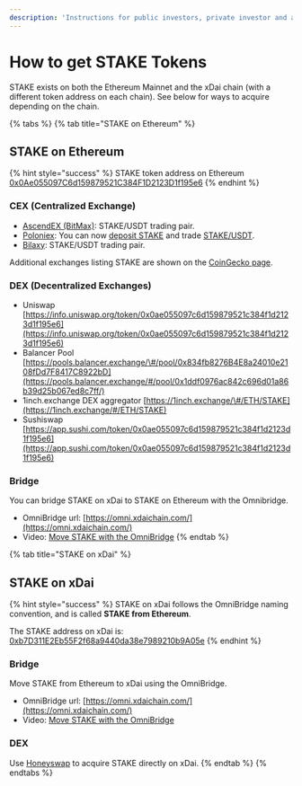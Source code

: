 ```yaml
---
description: 'Instructions for public investors, private investor and advisors'
---
```


# How to get STAKE Tokens

STAKE exists on both the Ethereum Mainnet and the xDai chain \(with a different token address on each chain\). See below for ways to acquire depending on the chain.

{% tabs %}
{% tab title="STAKE on Ethereum" %}
## STAKE on Ethereum

{% hint style="success" %}
STAKE token address on Ethereum [0x0Ae055097C6d159879521C384F1D2123D1f195e6](https://etherscan.io/token/0x0Ae055097C6d159879521C384F1D2123D1f195e6)
{% endhint %}

### CEX \(Centralized Exchange\)

* [AscendEX \(BitMax\)](https://bitmaxhelp.zendesk.com/hc/en-us/articles/360047308453-xDai-Chain-STAKE-): STAKE/USDT trading pair.
* [Poloniex](https://medium.com/poloniex/xdai-stake-is-now-available-on-poloniex-12b8a40d74bc): You can now [deposit STAKE](https://poloniex.com/wallet/STAKE/receive) and trade [STAKE/USDT](https://poloniex.com/exchange#usdt_stake).
* [Bilaxy](https://bilaxy.com/trade/STAKE_USDT): STAKE/USDT trading pair.

Additional exchanges listing STAKE are shown on the [CoinGecko page](https://www.coingecko.com/en/coins/xdai-stake#markets).

### DEX \(Decentralized Exchanges\)

* Uniswap [https://info.uniswap.org/token/0x0ae055097c6d159879521c384f1d2123d1f195e6](https://info.uniswap.org/token/0x0ae055097c6d159879521c384f1d2123d1f195e6)
* Balancer Pool [https://pools.balancer.exchange/\#/pool/0x834fb8276B4E8a24010e2108fDd7F8417C8922bD](https://pools.balancer.exchange/#/pool/0x1ddf0976ac842c696d01a86b39d25b067ed8c7ff/)
* 1inch.exchange DEX aggregator [https://1inch.exchange/\#/ETH/STAKE](https://1inch.exchange/#/ETH/STAKE)
* Sushiswap [https://app.sushi.com/token/0x0ae055097c6d159879521c384f1d2123d1f195e6](https://app.sushi.com/token/0x0ae055097c6d159879521c384f1d2123d1f195e6)

### Bridge

You can bridge STAKE on xDai to STAKE on Ethereum with the Omnibridge.

* OmniBridge url: [https://omni.xdaichain.com/](https://omni.xdaichain.com/)
* Video: [Move STAKE with the OmniBridge](https://youtu.be/qbuBqur9lcE)
{% endtab %}

{% tab title="STAKE on xDai" %}
## STAKE on xDai

{% hint style="success" %}
STAKE on xDai follows the OmniBridge naming convention, and is called **STAKE from Ethereum**.

The STAKE address on xDai is: [0xb7D311E2Eb55F2f68a9440da38e7989210b9A05e](https://blockscout.com/xdai/mainnet/address/0xb7D311E2Eb55F2f68a9440da38e7989210b9A05e/transactions)
{% endhint %}

### Bridge

Move STAKE from Ethereum to xDai using the OmniBridge.

* OmniBridge url: [https://omni.xdaichain.com/](https://omni.xdaichain.com/)
* Video: [Move STAKE with the OmniBridge](https://youtu.be/qbuBqur9lcE)

### **DEX**

Use [Honeyswap](../../../about-xdai/project-spotlights/honeyswap.md) to acquire STAKE directly on xDai.
{% endtab %}
{% endtabs %}

